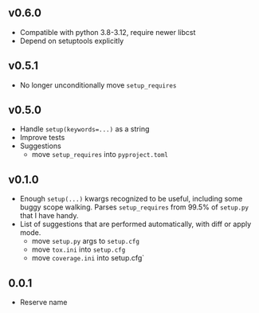 ## v0.6.0

* Compatible with python 3.8-3.12, require newer libcst
* Depend on setuptools explicitly

## v0.5.1

* No longer unconditionally move `setup_requires`

## v0.5.0

* Handle `setup(keywords=...)` as a string
* Improve tests
* Suggestions
  * move `setup_requires` into `pyproject.toml`

## v0.1.0

* Enough `setup(...)` kwargs recognized to be useful, including some buggy scope
  walking.  Parses `setup_requires` from 99.5% of `setup.py` that I have handy.
* List of suggestions that are performed automatically, with diff or apply mode.
  * move `setup.py` args to `setup.cfg`
  * move `tox.ini` into `setup.cfg`
  * move `coverage.ini` into setup.cfg`

## 0.0.1

* Reserve name
